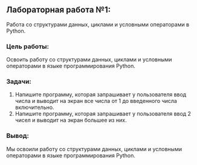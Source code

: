 ## Лабораторная работа №1: 
Работа со структурами данных, циклами и условными операторами в Python.

### Цель работы: 
Освоить работу со структурами данных, циклами и условными операторами в языке программирования Python.

### Задачи:
1. Напишите программу, которая запрашивает у пользователя ввод числа и выводит на экран все числа от 1 до введенного числа включительно.
2. Напишите программу, которая запрашивает у пользователя ввод 2 чисел и выводит на экран большее из них.

### Вывод:
Мы освоили работу со структурами данных, циклами и условными операторами в языке программирования Python.